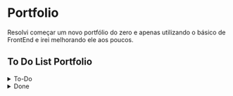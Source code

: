 # Portfolio
 
Resolvi começar um novo portfólio do zero e apenas utilizando o básico de FrontEnd e irei melhorando ele aos poucos.

## To Do List Portfolio

<details>

<summary> To-Do </summary>

- [ ] Escrever texto "Breve introdução"
- [ ] Resolver problema links "/Portfolio"
- [ ] Protótipos Figma
- [ ] Parte com ferramentas e linguagens que sei
- [ ] Adicionar icone window do navegador
- [ ] Consertar visualização no celular (hr)
- [ ] Escolher uma foto melhor
- [ ] Inglês
- [ ] Posters and Workshops
- [ ] Modo escuro
- [ ] Links font-awesome
- [ ] Github Pages novamente
- [ ] Resolver como eu coloco novos projetos
- [ ] Colocar meus projetos de verdade
- [ ] Página de cada projeto

</details>

<details> 

<summary> Done </summary>

- [x] Colocar uma foto minha
- [x] Arrumar as cores
- [x] Responsividade
- [x] Icones redes sociais
- [x] Link currículo
- [x] Adicionar informações corretas sobre educação, experiência e outros
- [x] Trocar para React
- [x] Github Pages
- [x] Decidir SideBar React
- [x] Parte de projetos

</details>
